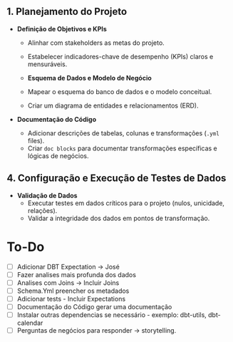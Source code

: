 ## 1. Planejamento do Projeto

- **Definição de Objetivos e KPIs**
  - Alinhar com stakeholders as metas do projeto.
  - Estabelecer indicadores-chave de desempenho (KPIs) claros e mensuráveis.

  - **Esquema de Dados e Modelo de Negócio**
  - Mapear o esquema do banco de dados e o modelo conceitual.
  - Criar um diagrama de entidades e relacionamentos (ERD).

- **Documentação do Código**
  - Adicionar descrições de tabelas, colunas e transformações (`.yml` files).
  - Criar `doc blocks` para documentar transformações específicas e lógicas de negócios.

## 4. Configuração e Execução de Testes de Dados

- **Validação de Dados**
  - Executar testes em dados críticos para o projeto (nulos, unicidade, relações).
  - Validar a integridade dos dados em pontos de transformação.
  

# To-Do

- [ ] Adicionar DBT Expectation -> José
- [ ] Fazer analises mais profunda dos dados
- [ ] Analises com Joins -> Incluir Joins
- [ ] Schema.Yml preencher os metadados
- [ ] Adicionar tests - Incluir Expectations
- [ ] Documentação do Código gerar uma documentação
- [ ] Instalar outras dependencias se necessário - exemplo: dbt-utils, dbt-calendar
- [ ] Perguntas de negócios para responder -> storytelling.